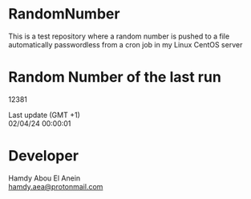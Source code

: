 # RandomNumber    
This is a test repository where a random number is pushed to a file automatically passwordless from a cron job in my Linux CentOS server    
# Random Number of the last run   
12381
      
Last update (GMT +1)    
02/04/24 00:00:01
# Developer    
Hamdy Abou El Anein   
hamdy.aea@protonmail.com
